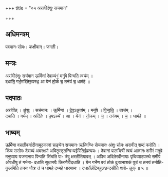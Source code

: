 +++
title = "०५ अरावीदंशुः सचमान"

+++
## अधिमन्त्रम्
पवमानः सोमः। कक्षीवान्। जगती।

## मन्त्रः
अरा॑वीदं॒शुः सच॑मान ऊ॒र्मिणा॑ देवा॒व्यं१॒॑ मनु॑षे पिन्वति॒ त्वच॑म् ।  
दधा॑ति॒ गर्भ॒मदि॑तेरु॒पस्थ॒ आ येन॑ तो॒कं च॒ तन॑यं च॒ धाम॑हे ॥

## पदपाठः
अरा॑वीत् । अं॒शुः । सच॑मानः । ऊ॒र्मिणा॑ । दे॒व॒ऽअ॒व्य॑म् । मनु॑षे । पि॒न्व॒ति॒ । त्वच॑म् ।  
दधा॑ति । गर्भ॑म् । अदि॑तेः । उ॒पऽस्थे॑ । आ । येन॑ । तो॒कम् । च॒ । तन॑यम् । च॒ । धाम॑हे ॥

## भाष्यम्
ऊर्मिणा वसतीवर्यादीनामुदकानां सङ्घेन सचमानः ऋत्विग्भिः सेचमानः अंशुः सोमः अरावीत् शब्दं करोति । किंच ससोमः देवाव्यं अवरक्षणे अवितॄस्तृतन्त्रिभ्यईरितिईप्रत्ययः । देवानां पालयित्रीं त्वचं आत्मनः शरीरं मनुषे मनुष्याय यजमानाय पिन्वति सिंचति पा- त्रेषु क्षरतीतियावत् । अपिच अदितेरदीनायाः पृथिव्याउपस्थे समीपे ओषधीषु तं गर्भमा- दधाति सुधामयैः किरणैर्विदधाति । येन गर्भेण वयं तोकं दुःखनाशकं पुत्रं च तनयं तनोति- कुलमिति तनयः पौत्रः तं च धामहे दध्महे धारयामः । दधार्तेर्लटिबहुलंछन्दसीति शपो- लुक् ॥ ५ ॥